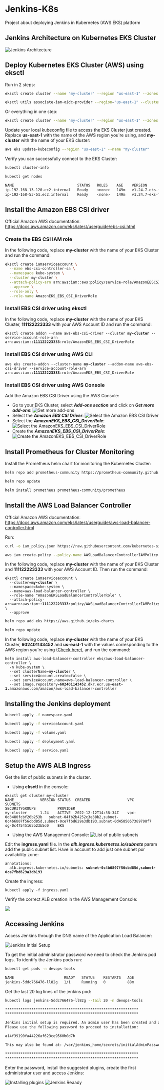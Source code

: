 # Jenkins-K8s
Project about deploying Jenkins in Kubernetes (AWS EKS) platform

## Jenkins Architecture on Kubernetes EKS Cluster
![Jenkins Architecture](https://johnruizcampos.com/wp-content/uploads/aws_kubernetes_eks_cluster_arquitecture.jpg)

## Deploy Kubernetes EKS Cluster (AWS) using eksctl
Run in 2 steps:
```bash
eksctl create cluster --name "my-cluster" --region "us-east-1" --zones "us-east-1a,us-east-1b" --version 1.24 --node-type "t2.small" --nodes 2 --nodes-min 1 --nodes-max 2 --spot
```
```bash
eksctl utils associate-iam-oidc-provider --region="us-east-1" --cluster="my-cluster" --approve
```
Or everything in one step:
```bash
eksctl create cluster --name "my-cluster" --region "us-east-1" --zones "us-east-1a,us-east-1b" --version 1.24 --node-type "t2.small" --nodes 2 --nodes-min 1 --nodes-max 2 --with-oidc --alb-ingress-access --spot
```

Update your local kubeconfig file to access the EKS Cluster just created. Replace **us-east-1** with the name of the AWS region you're using, and **my-cluster** with the name of your EKS cluster:

```bash
aws eks update-kubeconfig --region "us-east-1" --name "my-cluster"
```

Verify you can successfully connect to the EKS Cluster:
```bash
kubectl cluster-info
```
```bash
kubectl get nodes
```
```bash
NAME                             STATUS   ROLES    AGE    VERSION
ip-192-168-13-120.ec2.internal   Ready    <none>   149m   v1.24.7-eks-fb459a0
ip-192-168-53-51.ec2.internal    Ready    <none>   149m   v1.24.7-eks-fb459a0
```

## Install the Amazon EBS CSI driver
Official Amazon AWS documentation: https://docs.aws.amazon.com/eks/latest/userguide/ebs-csi.html

### Create the EBS CSI IAM role
In the following code, replace **my-cluster** with the name of your EKS Cluster and run the command:

```bash
eksctl create iamserviceaccount \
  --name ebs-csi-controller-sa \
  --namespace kube-system \
  --cluster my-cluster \
  --attach-policy-arn arn:aws:iam::aws:policy/service-role/AmazonEBSCSIDriverPolicy \
  --approve \
  --role-only \
  --role-name AmazonEKS_EBS_CSI_DriverRole
```

### Install EBS CSI driver using eksctl
In the following code, replace **my-cluster** with the name of your EKS Cluster, **111122223333** with your AWS Account ID and run the command:
<pre><code>eksctl create addon --name aws-ebs-csi-driver --cluster <b>my-cluster</b> --service-account-role-arn arn:aws:iam::<b>111122223333</b>:role/AmazonEKS_EBS_CSI_DriverRole
</code></pre>

### Install EBS CSI driver using AWS CLI
<pre><code>aws eks create-addon --cluster-name <b>my-cluster</b> --addon-name aws-ebs-csi-driver --service-account-role-arn arn:aws:iam::<b>111122223333</b>:role/AmazonEKS_EBS_CSI_DriverRole
</code></pre>

### Install EBS CSI driver using AWS Console
Add the Amazon EBS CSI Driver using the AWS Console:
- Go to your EKS Cluster, select **_Add-ons section_** and click on **_Get more add-ons_**:
![Get more add-ons](https://johnruizcampos.com/wp-content/uploads/aws_eks_cluster_k8s_1.jpg)
- Select the **_Amazon EBS CSI Driver_**:
![Select the Amazon EBS CSI Driver](https://johnruizcampos.com/wp-content/uploads/aws_eks_cluster_k8s_2.jpg)
- Select the **_AmazonEKS_EBS_CSI_DriverRole_**:
![Select the AmazonEKS_EBS_CSI_DriverRole](https://johnruizcampos.com/wp-content/uploads/aws_eks_cluster_k8s_3.jpg)
- Create the **_AmazonEKS_EBS_CSI_DriverRole_**:
![Create the AmazonEKS_EBS_CSI_DriverRole](https://johnruizcampos.com/wp-content/uploads/aws_eks_cluster_k8s_4.jpg)

## Install Prometheus for Cluster Monitoring
Install the Prometheus helm chart for monitoring the Kubernetes Cluster:
```bash
helm repo add prometheus-community https://prometheus-community.github.io/helm-charts
```
```bash
helm repo update
```
```bash
helm install prometheus prometheus-community/prometheus
```

## Install the AWS Load Balancer Controller
Official Amazon AWS documentation: https://docs.aws.amazon.com/eks/latest/userguide/aws-load-balancer-controller.html

Run:
```bash
curl -o iam_policy.json https://raw.githubusercontent.com/kubernetes-sigs/aws-load-balancer-controller/v2.4.4/docs/install/iam_policy.json
```

```bash
aws iam create-policy --policy-name AWSLoadBalancerControllerIAMPolicy --policy-document file://iam_policy.json
```

In the following code, replace **my-cluster** with the name of your EKS Cluster and **111122223333** with your AWS Account ID. Then run the command:

<pre><code>eksctl create iamserviceaccount \
  --cluster=<b>my-cluster</b> \
  --namespace=kube-system \
  --name=aws-load-balancer-controller \
  --role-name "AmazonEKSLoadBalancerControllerRole" \
  --attach-policy-arn=arn:aws:iam::<b>111122223333</b>:policy/AWSLoadBalancerControllerIAMPolicy \
  --approve 
</code></pre>

```bash
helm repo add eks https://aws.github.io/eks-charts
```
```bash
helm repo update
```

In the following code, replace **my-cluster** with the name of your EKS Cluster, **602401143452** and **us-east-1** with the values corresponding to the AWS region you're using ([Check here](https://docs.aws.amazon.com/eks/latest/userguide/add-ons-images.html)), and run the command:

<pre><code>helm install aws-load-balancer-controller eks/aws-load-balancer-controller \
  -n kube-system \
  --set clusterName=<b>my-cluster</b> \
  --set serviceAccount.create=false \
  --set serviceAccount.name=aws-load-balancer-controller \
  --set image.repository=<b>602401143452</b>.dkr.ecr.<b>us-east-1</b>.amazonaws.com/amazon/aws-load-balancer-controller
</code></pre>

## Installing the Jenkins deployment
```bash
kubectl apply -f namespace.yaml
```
```bash
kubectl apply -f serviceAccount.yaml
```
```bash
kubectl apply -f volume.yaml
```
```bash
kubectl apply -f deployment.yaml
```
```bash
kubectl apply -f service.yaml
```

## Setup the AWS ALB Ingress

Get the list of public subnets in the cluster.
- Using **eksctl** in the console:
<pre><code>eksctl get cluster my-cluster
NAME            VERSION STATUS  CREATED                 VPC                     SUBNETS                                                                                                 SECURITYGROUPS          PROVIDER
my-cluster      1.24    ACTIVE  2022-12-12T14:38:34Z    vpc-0d3480fcbf26b253b   subnet-04fb2b4252c3e38b2,subnet-0c4b6807f56cbd85d,subnet-0ce7fbd629a3db193,subnet-0d4585057389798f7     sg-0c47545165b23b5d0    EKS
</code></pre>
- Using the AWS Management Console:
![List of public subnets](https://johnruizcampos.com/wp-content/uploads/aws_eks_cluster_k8s_5.jpg)

Edit the **ingress.yaml** file. In the ***alb.ingress.kubernetes.io/subnets*** param add the public subnet list. Have in account to add just one subnet por availability zone:
<pre><code>annotations:
  alb.ingress.kubernetes.io/subnets: <b>subnet-0c4b6807f56cbd85d,subnet-0ce7fbd629a3db193</b>
</code></pre>
Create the ingress:
```
kubectl apply -f ingress.yaml
```

Verify the correct ALB creation in the AWS Management Console:

![](https://johnruizcampos.com/wp-content/uploads/aws_eks_cluster_k8s_6.jpg)

## Accessing Jenkins
Access Jenkins through the DNS name of the Application Load Balancer:

![Jenkins Initial Setup](https://johnruizcampos.com/wp-content/uploads/aws_eks_cluster_k8s_7.jpg)

To get the initial administrator password we need to check the Jenkins pod logs.
To identify the Jenkins pods run:
```bash
kubectl get pods -n devops-tools
```
```bash
NAME                       READY   STATUS    RESTARTS   AGE
jenkins-5ddc766476-ll82g   1/1     Running   0          88m
```

Get the last 20 log lines of the jenkins pod:
```bash
kubectl logs jenkins-5ddc766476-ll82g --tail 20 -n devops-tools
```
```bash
*************************************************************
*************************************************************

Jenkins initial setup is required. An admin user has been created and a password generated.
Please use the following password to proceed to installation:

a14f39190fa44226af623ce9560b0d7b

This may also be found at: /var/jenkins_home/secrets/initialAdminPassword

*************************************************************
*************************************************************
```

Enter the password, install the suggested plugins, create the first administrator user and access Jenkins:

![Installing plugins](https://johnruizcampos.com/wp-content/uploads/aws_eks_cluster_k8s_10.jpg)
![Jenkins Reaady](https://johnruizcampos.com/wp-content/uploads/aws_eks_cluster_k8s_13.jpg)
